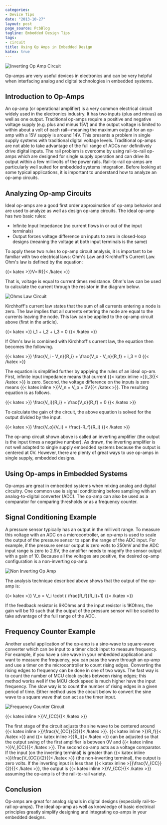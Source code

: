 ```yaml
---
categories:
- Device Tips
date: "2013-10-27"
layout: post
page_source: PcbBlog
tagline: Embedded Design Tips
tags:
- circuit
title: Using Op Amps in Embedded Design
katex: true
---
```

![Inverting Op Amp Circuit](/images/inverting-opamp.svg)

Op-amps are very useful devices in electronics and can be very helpful when
interfacing analog and digital technologies in embedded systems.



## Introduction to Op-Amps

An op-amp (or operational amplifier) is a very common electrical circuit widely used in the electronics industry. It has two inputs (plus and minus) as well as one output. Traditional op-amps require a positive and negative voltage supply (e.g. plus and minus 15V) and the output voltage is limited to within about a volt of each rail--meaning the maximum output for an op-amp with a 15V supply is around 14V. This presents a problem in single supply systems with traditional digital voltage levels. Traditional op-amps are not able to take advantage of the full range of ADCs nor definitively drive digital inputs. The rail problem is overcome by using rail-to-rail op-amps which are designed for single supply operation and can drive its output within a few millivolts of the power rails. Rail-to-rail op-amps are particularly well suited for embedded systems integration. Before looking at some typical applications, it is important to understand how to analyze an op-amp circuits.

## Analyzing Op-amp Circuits

Ideal op-amps are a good first order approximation of op-amp behavior and are used to analyze as well as design op-amp circuits. The ideal op-amp has two basic rules:

- Infinite Input Impedance (no current flows in or out of the input terminals)
- Output forces voltage difference on inputs to zero in closed-loop designs (meaning the voltage at both input terminals is the same)

To apply these two rules to op-amp circuit analysis, it is important to be familiar with two electrical laws: Ohm's Law and Kirchhoff's Current Law. Ohm's law is defined by the equation:

{{< katex  >}}V=IR{{< /katex >}}

That is, voltage is equal to current times resistance. Ohm's law can be used to calculate the current through the resistor in the diagram below.

![Ohms Law Circuit](/images/ohms-law-circuit.svg)

Kirchhoff's current law states that the sum of all currents entering a node is zero. The law implies that all currents entering the node are equal to the currents leaving the node. This law can be applied to the op-amp circuit above (first in the article).

{{< katex >}}
i_1 + i_2 + i_3 = 0
{{< /katex >}}


If Ohm's law is combined with Kirchhoff's current law, the equation then becomes the following.

{{< katex >}}
\frac{V_i - V_n}{R_i} + \frac{V_o - V_n}{R_f} + i_3 = 0
{{< /katex >}}

The equation is simplified further by applying the rules of an ideal op-am.  First, infinite input impedance means that current {{< katex inline >}}i_3{{< /katex >}} is zero. Second, the voltage difference on the inputs is zero means {{< katex inline >}}V_n = V_p = 0V{{< /katex >}}. The resulting equation is as follows.

{{< katex >}}
\frac{V_i}{R_i} + \frac{V_o}{R_f} = 0
{{< /katex >}}

To calculate the gain of the circuit, the above equation is solved for the output divided by the input.

{{< katex >}}
\frac{V_o}{V_i} = \frac{-R_f}{R_i}
{{< /katex >}}

The op-amp circuit shown above is called an inverting amplifier (the output is the input times a negative number). As drawn, the inverting amplifier is not well adapted to single supply embedded systems because the output is centered at 0V. However, there are plenty of great ways to use op-amps in single supply, embedded designs.

## Using Op-amps in Embedded Systems

Op-amps are great in embedded systems when mixing analog and digital circuitry. One common use is signal conditioning before sampling with an analog-to-digital converter (ADC). The op-amp can also be used as a comparator for comparing thresholds or as a frequency counter.

## Signal Conditioning Example

A pressure sensor typically has an output in the millivolt range. To measure this voltage with an ADC on a microcontroller, an op-amp is used to scale the output of the pressure sensor to span the range of the ADC input. For example, if the pressure sensor output is zero volts to 250mV and the ADC input range is zero to 2.5V, the amplifier needs to magnify the sensor output with a gain of 10. Because all the voltages are positive, the desired op-amp configuration is a non-inverting op-amp.

![Non Inverting Op Amp](/images/non-inverting-opamp.svg)

The analysis technique described above shows that the output of the op-amp is:

{{< katex >}}
V_o = V_i \cdot ( \frac{R_f}{R_i}+1)
{{< /katex >}}

If the feedback resistor is 9KOhms and the input resistor is 1KOhms, the gain will be 10 such that the output of the pressure sensor will be scaled to take advantage of the full range of the ADC.

## Frequency Counter Example

Another useful application of the op-amp is a sine-wave to square-wave converter which can be input to a timer clock input to measure frequency. For example, if you have a sine wave in your embedded application and want to measure the frequency, you can pass the wave through an op-amp and use a timer on the microcontroller to count rising edges. Converting the rising edges to frequency can be done in one of two ways. The fast way is to count the number of MCU clock cycles between rising edges; this method works well if the MCU clock speed is much higher have the input frequency. The slow way is to count the number of rising edges in a given period of time. Either method uses the circuit below to convert the sine wave to a square wave that can act as the timer input.

![Frequency Counter Circuit](/images/freq-counter-circuit.svg)

{{< katex inline >}}V_{CC}{{< /katex >}}

The first stage of the circuit adjusts the sine wave to be centered around {{< katex inline >}}\frac{V_{CC}}{2}{{< /katex >}}. {{< katex inline >}}R_f{{< /katex >}} and {{< katex inline >}}R_i{{< /katex >}} can be adjusted so that the output swing of the first amplifier is between 0V and {{< katex inline >}}V_{CC}{{< /katex >}}. The second op-amp acts as a voltage comparator. If the input (on the inverting terminal) is greater than {{< katex inline >}}\frac{V_{CC}}{2}{{< /katex >}} (the non-inverting terminal), the output is zero volts. If the inverting input is less than {{< katex inline >}}\frac{V_{CC}}{2}{{< /katex >}}, the output is {{< katex inline >}}V_{CC}{{< /katex >}} assuming the op-amp is of the rail-to-rail variety.

## Conclusion

Op-amps are great for analog signals in digital designs (especially rail-to-rail op-amps). The ideal op-amp as well as knowledge of basic electrical principles greatly simplify designing and integrating op-amps in your embedded designs.
